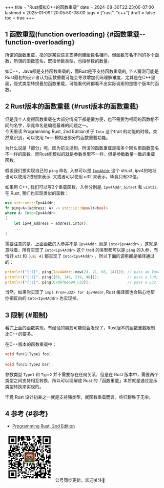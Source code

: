 +++
title = "Rust模拟C++的函数重载"
date = 2024-08-30T22:23:00-07:00
lastmod = 2025-01-09T20:05:50-08:00
tags = ["rust", "c++"]
draft = false
toc = true
+++

## <span class="section-num">1</span> 函数重载(function overloading) {#函数重载--function-overloading}

所谓的函数重载，指的是某些语言支持创建函数名相同，但函数签名不同的多个函数，所谓的函数签名，既指参数类型，也指参数的数量。 <br/>

如C++，Java都是支持函数重载的，而Rust是不支持函数重载的, 个人猜测可能是Rust最初的设计者认为函数重载可能会导致增加代码理解难度，尤其是在C++里面，隐式类型转换叠加函数重载，可能看代码都看不出实际调用的是哪个版本的函数。 <br/>


## <span class="section-num">2</span> Rust版本的函数重载 {#rust版本的函数重载}

但是我个人觉得函数重载在大部分情况下都是很方便，也不需要为相同的函数想不同的名字，毕竟命名是编程最难的问题之一。 <br/>
今天重读 Programming Rust, 2nd Edition关于 `Into` 这个trait 的功能的时候，突然意识到，可以使用 `Into` 模拟出部分的函数重载功能。 <br/>

为什么说是「部分」呢，因为前文提到，所谓的函数重载是指多个同名但函数签名不一样的函数，而Rust能模拟的就是参数类型不一样，但是参数数量一致的重载函数。 <br/>

假设我们想实现自己的 `ping` 命名, 入参可以是 [`Ipv4Addr`](https://doc.rust-lang.org/std/net/struct.Ipv4Addr.html) 这个 struct, ipv4的地址也可以使用2进制来表示, 又或者可以使用 u32 来表示，毕竟只有32位。 <br/>

如果用 C++, 我们可以写3个重载函数，入参分别是, `Ipv4Addr`, `bitset` 和 `uint32`. 在 Rust, 我们也实现类似的函数： <br/>

```rust
use std::net::Ipv4Addr;
fn ping<A>(address: A) -> std::io::Result<bool>
where A: Into<Ipv4Addr>
{
    let ipv4_address = address.into();
    ...
}
```

需要注意的是，上面函数的入参并不是 `Ipv4Addr`, 而是 `Into<Ipv4Addr>` ，这就是意味着，所有实现了 `Into<Ipv4Addr>` 这个 trait 的类型都可以是 `ping` 的入参，而恰好 `u32` 和 `[u8; 4]` 都实现了 `Into<Ipv4Addr>` ，所以下面的调用都是编译通过的： <br/>

```rust
println!("{:?}", ping(Ipv4Addr::new(23, 21, 68, 141))); // pass an Ipv4Addr
println!("{:?}", ping([66, 146, 219, 98]));             // pass a [u8; 4]
println!("{:?}", ping(0xd076eb94_u32));                 // pass a u32
```

当然，如果你实现了 `impl From<u32> for Ipv4Addr`, Rust 编译器也会贴心地帮你把反向的 `Into<Ipv4Addr>` 也实现掉。 <br/>


## <span class="section-num">3</span> 限制 {#限制}

看完上面的函数实现，有经验的朋友可能就会发现了，Rust版本的函数重载限制比C++的要多。 <br/>

在C++版本的函数重载中： <br/>

```c++
void func1(Type1 foo);

void func1(Type2 bar);
```

参数类型 `Type1` 和 `Type2` 并不需要存在任何关系，但是在 Rust 版本中，需要两个类型之间支持相互转换，所以可以理解成 Rust 的「函数重载」本质就是通过显示类型转换来实现的。 <br/>

毕竟 Rust 设计初衷之一就是支持强类型，就函数重载而言，终归聊胜于无啦。 <br/>


## <span class="section-num">4</span> 参考 {#参考}

-   [Programming Rust, 2nd Edition](https://www.oreilly.com/library/view/programming-rust-2nd/9781492052586/) <br/>


<div center class="qr-container">
<img src="/ox-hugo/qrcode_gh_e06d750e626f_1.jpg" alt="qrcode_gh_e06d750e626f_1.jpg" width="160px" height="160px" center="t" class="qr-container" />
公号同步更新，欢迎关注👻
</div>

